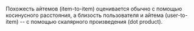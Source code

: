 Похожесть айтемов (item-to-item) оценивается обычно с помощью косинусного расстояния, а близость пользователя и айтема (user-to-item) -- с помощью скалярного произведения (dot product). 

